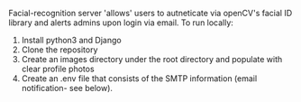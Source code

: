 Facial-recognition server 'allows' users to autneticate via openCV's facial ID library and alerts admins upon login via email.
To run locally:
1. Install python3 and Django
2. Clone the repository
3. Create an images directory under the root directory and populate with clear profile photos
4. Create an .env file that consists of the SMTP information (email notification- see below).
